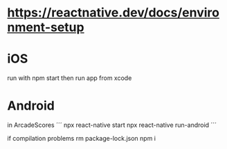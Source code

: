 # https://reactnative.dev/docs/environment-setup

# iOS
run with
npm start
then run app from xcode

# Android
in ArcadeScores
´´´
npx react-native start
npx react-native run-android
´´´

if compilation problems
rm package-lock.json
npm i
